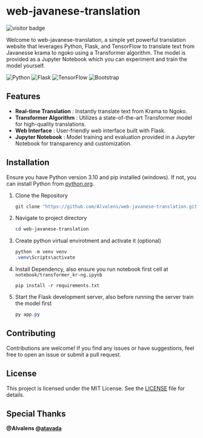 # web-javanese-translation

![visitor badge](https://visitor-badge.laobi.icu/badge?page_id=transWJT)

Welcome to web-javanese-translation, a simple yet powerful translation website that leverages Python, Flask, and TensorFlow to translate text from Javanesse krama to ngoko using a Transformer algorithm. The model is provided as a Jupyter Notebook which you can experiment and train the model yourself.

![Python](https://img.shields.io/badge/python-3670A0?style=for-the-badge&logo=python&logoColor=ffdd54) ![Flask](https://img.shields.io/badge/flask-%23000.svg?style=for-the-badge&logo=flask&logoColor=white) ![TensorFlow](https://img.shields.io/badge/TensorFlow-%23FF6F00.svg?style=for-the-badge&logo=TensorFlow&logoColor=white) ![Bootstrap](https://img.shields.io/badge/bootstrap-%238511FA.svg?style=for-the-badge&logo=bootstrap&logoColor=white)

## Features

* **Real-time Translation** : Instantly translate text from Krama to Ngoko.
* **Transformer Algorithm** : Utilizes a state-of-the-art Transformer model for high-quality translations.
* **Web Interface** : User-friendly web interface built with Flask.
* **Jupyter Notebook** : Model training and evaluation provided in a Jupyter Notebook for transparency and customization.

## Installation

Ensure you have Python version 3.10 and pip installed (windows). If not, you can install Python from [python.org](https://www.python.org/).

1. Clone the Repository

   ```powershell
   git clone "https://github.com/Alvalens/web-javanese-translation.git"
   ```
2. Navigate to project directory

   ```powershell
   cd web-javanese-translation
   ```
3. Create python virtual envirotment and activate it (optional)

   ```powershell
   python -m venv venv
   .venv\Scripts\activate
   ```
4. Install Dependency, also ensure you run notebook first cell  at `notebook/transformer_kr-ng.ipynb`

   ```
   pip install -r requirements.txt

   ```
5. Start the Flask development server, also before running the server train the model first

   ```powershell
   py app.py
   ```

## Contributing

Contributions are welcome! If you find any issues or have suggestions, feel free to open an issue or submit a pull request.

## License

This project is licensed under the MIT License. See the [LICENSE](LICENSE) file for details.

## Special Thanks

**@Alvalens @[**atavada**](https://github.com/atavada)**
